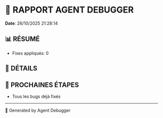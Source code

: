 # 🐛 RAPPORT AGENT DEBUGGER

**Date**: 26/10/2025 21:28:14

## 📊 RÉSUMÉ

- Fixes appliqués: 0

## 🔧 DÉTAILS



## 🎯 PROCHAINES ÉTAPES

- Tous les bugs déjà fixés

---

🤖 Generated by Agent Debugger
